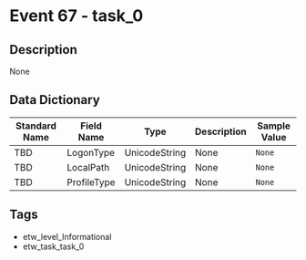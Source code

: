 # Event 67 - task_0

## Description
None

## Data Dictionary
|Standard Name|Field Name|Type|Description|Sample Value|
|---|---|---|---|---|
|TBD|LogonType|UnicodeString|None|`None`|
|TBD|LocalPath|UnicodeString|None|`None`|
|TBD|ProfileType|UnicodeString|None|`None`|

## Tags
* etw_level_Informational
* etw_task_task_0